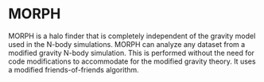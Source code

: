 # MORPH

MORPH is a halo finder that is completely independent
of the gravity model used in the N-body simulations.
MORPH can analyze any dataset from a modified gravity N-body simulation.
This is performed without the need for code modifications to accommodate for the
modified gravity theory.
It uses a modified friends-of-friends algorithm.
